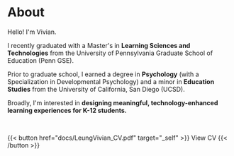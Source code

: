 # About
Hello! I'm Vivian.

I recently graduated with a Master's in **Learning Sciences and Technologies** from the University of Pennsylvania Graduate School of Education (Penn GSE).

Prior to graduate school, I earned a degree in **Psychology** (with a Specialization in Developmental Psychology) and a minor in **Education Studies** from the University of California, San Diego (UCSD).

Broadly, I'm interested in **designing meaningful, technology-enhanced learning experiences for K-12 students.**

<br>

{{< button href="docs/LeungVivian_CV.pdf" target="_self" >}}
View CV
{{< /button >}}
